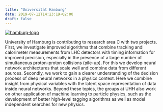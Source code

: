 ```yaml
---
title: "Universität Hamburg"
date: 2019-07-12T14:23:19+02:00
draft: false
---
```


[![hamburg-logo](/institutes/hamburg.png)](http://www.iexp.uni-hamburg.de/groups/pd/)

University of Hamburg is contributing to research area C with two projects.
First, we investigate improved algorithms that combine tracking and calorimeter
measurements from LHC detectors with timing information for improved precision,
especially in the presence of a large number of simultaneous proton-proton
collisions (pile-up). For this we develop neural network architectures that
scale well and combine data from different sources. Secondly, we work to gain a
clearer understanding of the decision process of deep neural networks in a
physics context. Here we combine insight from physical variables with the latent
space representation of data inside neural networks. Beyond these topics, the
groups at UHH also work on other application of machine learning to particle
physics, such as the development of better high-level tagging algorithms as well
as model independent searches for new physics.
